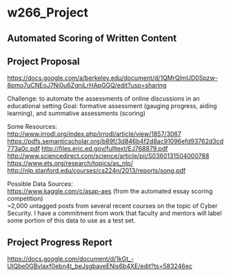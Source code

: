 # w266_Project
## Automated Scoring of Written Content

## Project Proposal
https://docs.google.com/a/berkeley.edu/document/d/1QMrQlmUD0Spzw-8pmo7uCNEoJ7Ni0u6ZgniLrHApGGQ/edit?usp=sharing

Challenge: to automate the assessments of online discussions in an educational setting
Goal: formative assessment (gauging progress, aiding learning), and summative assessments (scoring)

Some Resources:    
http://www.irrodl.org/index.php/irrodl/article/view/1857/3067
https://pdfs.semanticscholar.org/b89f/3d846b4f2d8ac91096efd93762d3cd773a0c.pdf
http://files.eric.ed.gov/fulltext/EJ768879.pdf
http://www.sciencedirect.com/science/article/pii/S0360131504000788
https://www.ets.org/research/topics/as_nlp/
http://nlp.stanford.edu/courses/cs224n/2013/reports/song.pdf

Possible Data Sources:   
https://www.kaggle.com/c/asap-aes (from the automated essay scoring competition)   
~2,000 untagged posts from several recent courses on the topic of Cyber Security. I have a commitment from work that faculty and mentors will label some portion of this data to use as a test set.

## Project Progress Report
https://docs.google.com/document/d/1kGt_-UIQbe0GBvlaxf0ebn4t_beJsgbaveENis6b4XE/edit?ts=583246ec
